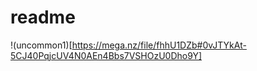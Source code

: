 # readme

!(uncommon1)[https://mega.nz/file/fhhU1DZb#0vJTYkAt-5CJ40PqjcUV4N0AEn4Bbs7VSHOzU0Dho9Y]
	
